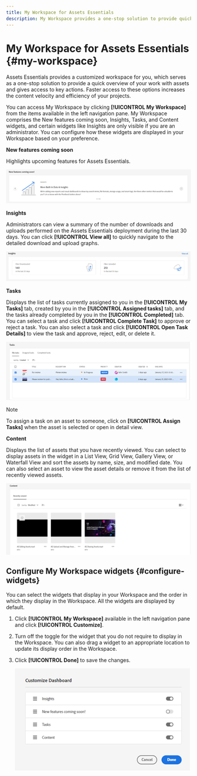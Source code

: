 ```yaml
---
title: My Workspace for Assets Essentials
description: My Workspace provides a one-stop solution to provide quick access to the various options spread across the Assets Essentials user interface.
---
```

# My Workspace for Assets Essentials {#my-workspace}

Assets Essentials provides a customized workspace for you, which serves as a one-stop solution to provide a quick overview of your work with assets and gives access to key actions. Faster access to these options increases the content velocity and efficiency of your projects.

You can access My Workspace by clicking **[!UICONTROL My Workspace]** from the items available in the left navigation pane. My Workspace comprises the New features coming soon, Insights, Tasks, and Content widgets, and certain widgets like Insights are only visible if you are an administrator. You can configure how these widgets are displayed in your Workspace based on your preference.

**New features coming soon**

Highlights upcoming features for Assets Essentials.

![New features coming soon in Workspace](assets/new-features.png)

**Insights**

Administrators can view a summary of the number of downloads and uploads performed on the Assets Essentials deployment during the last 30 days. You can click **[!UICONTROL View all]** to quickly navigate to the detailed download and upload graphs.

![Insights in Workspace](assets/insights.png)

**Tasks**

Displays the list of tasks currently assigned to you in the **[!UICONTROL My Tasks]** tab, created by you in the **[!UICONTROL Assigned tasks]** tab, and the tasks already completed by you in the **[!UICONTROL Completed]** tab. You can select a task and click **[!UICONTROL Complete Task]** to approve or reject a task. You can also select a task and click **[!UICONTROL Open Task Details]** to view the task and approve, reject, edit, or delete it.

![Tasks in Workspace](assets/tasks-workspace.png)

>[!NOTE]
>
> To assign a task on an asset to someone, click on **[!UICONTROL Assign Tasks]** when the asset is selected or open in detail view.

**Content**

Displays the list of assets that you have recently viewed. You can select to display assets in the widget in a List View, Grid View, Gallery View, or Waterfall View and sort the assets by name, size, and modified date. You can also select an asset to view the asset details or remove it from the list of recently viewed assets.

![Content widget in Workspace](assets/workspace-content.png)

## Configure My Workspace widgets {#configure-widgets}

You can select the widgets that display in your Workspace and the order in which they display in the Workspace. All the widgets are displayed by default.

1. Click **[!UICONTROL My Workspace]** available in the left navigation pane and click **[!UICONTROL Customize]**.

1. Turn off the toggle for the widget that you do not require to display in the Workspace. You can also drag a widget to an appropriate location to update its display order in the Workspace.

1. Click **[!UICONTROL Done]** to save the changes.

   ![Customize widgets in Workspace](assets/customize-workspace.png)
